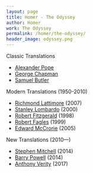 ```yaml
---
layout: page
title: Homer - The Odyssey
author: Homer
work: The Odyssey
permalink: /homer/the-odyssey/
header_image: odyssey.png
---
```

Classic Translations

* [Alexander Pope](alexander-pope)
* [George Chapman](george-chapman)
* [Samuel Butler](samuel-butler)

Modern Translations (1950-2010)

* [Richmond Lattimore](richmond-lattimore) (2007)
* [Stanley Lombardo](stanley-lombardo) (2000)
* [Robert Fitzgerald](robert-fitzgerald) (1998)
* [Robert Fagles](robert-fagles) (1999)
* [Edward McCrorie](edward-mccrorie) (2005)

New Translations (2010—)

* [Stephen Mitchell](stephen-mitchell) (2014)
* [Barry Powell](barry-powell) (2014)
* [Anthony Verity](anthony-verity) (2017)
